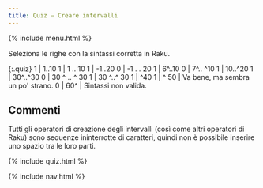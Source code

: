 ```yaml
---
title: Quiz — Creare intervalli
---
```


{% include menu.html %}

Seleziona le righe con la sintassi corretta in Raku.

{:.quiz}
1 | 1..10
1 | 1 .. 10
1 | -1..20
0 | -1 . . 20
1 | 6^..10
0 | 7^.. ^10
1 | 10..^20
1 | 30^..^30
0 | 30 ^ .. ^ 30
1 | 30 ^..^ 30
1 | ^40
1 | ^ 50 | Va bene, ma sembra un po' strano.
0 | 60^ | Sintassi non valida.

## Commenti

Tutti gli operatori di creazione degli intervalli (così come altri operatori di Raku) sono sequenze ininterrotte di caratteri, quindi non è possibile inserire uno spazio tra le loro parti.

{% include quiz.html %}

{% include nav.html %}